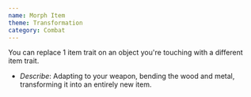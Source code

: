 ```yaml
---
name: Morph Item
theme: Transformation
category: Combat
---
```


You can replace 1 item trait on an object you're touching with a different item trait. 

* *Describe*: Adapting to your weapon, bending the wood and metal, transforming it into an entirely new item.